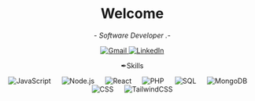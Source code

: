 <!-- Encabezado principal -->
<h1 align="center"> Welcome </h1>

<!-- Descripción breve -->
  <p align="center">- <i>Software Developer .-</i></p>  
</p>
<!-- Medios de Comunicación -->
<div align="center" id="badges">
 <a href="mailto:facuaguilarm@gmail.com" target="_blank">
  <img src="https://img.shields.io/badge/Gmail-D14836?style=for-the-badge&logo=gmail&logoColor=white" alt="Gmail">
</a>
<a href="https://www.linkedin.com/in/facundo-aguilar-014265261/" target="_blank">
  <img src="https://img.shields.io/badge/LinkedIn-0077B5?style=for-the-badge&logo=linkedin&logoColor=white" alt="LinkedIn">
</a>
</p>
</div>

<p align="center">✒︎Skills</p>

<p align="center">
  <a> 
    <img alt="JavaScript" src="https://img.shields.io/badge/JavaScript%20-%23F7DF1E.svg?logo=javascript&logoColor=black">
  </a> 
  &emsp;
  <a>
    <img alt="Node.js" src="https://img.shields.io/badge/Node.js%20-%23339933.svg?logo=nodedotjs&logoColor=white"/>
  </a>
    &emsp;
  <a> 
    <img alt="React" src="https://img.shields.io/badge/React%20-%2361DAFB.svg?logo=react&logoColor=black">
  </a> 
  &emsp;
  <a> 
     <img alt="PHP" src="https://img.shields.io/badge/PHP%20-%23777BB4.svg?logo=php&logoColor=white">
   </a>
  &emsp;
  <a> 
    <img alt="SQL" src="https://img.shields.io/badge/SQL%20-%2300758F.svg?logo=sqlite&logoColor=white">
  </a>
  &emsp;
   <a>
    <img alt="MongoDB" src="https://img.shields.io/badge/MongoDB%20-%2347A248.svg?logo=mongodb&logoColor=white">
  </a>
  &emsp;
  <a>
    <img alt="CSS" src="https://img.shields.io/badge/CSS%20-%231572B6.svg?logo=css3&logoColor=white"/>
  </a>
  &emsp;
  <a>
    <img alt="TailwindCSS" src="https://img.shields.io/badge/TailwindCSS%20-%2306B6D4.svg?logo=tailwindcss&logoColor=white"/>
  </a>
</p>







